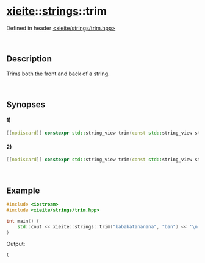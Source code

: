 # [xieite](../xieite.md)\:\:[strings](../strings.md)\:\:trim
Defined in header [<xieite/strings/trim.hpp>](../../include/xieite/strings/trim.hpp)

&nbsp;

## Description
Trims both the front and back of a string.

&nbsp;

## Synopses
#### 1)
```cpp
[[nodiscard]] constexpr std::string_view trim(const std::string_view string, const char character) noexcept;
```
#### 2)
```cpp
[[nodiscard]] constexpr std::string_view trim(const std::string_view string, const std::string_view characters) noexcept;
```

&nbsp;

## Example
```cpp
#include <iostream>
#include <xieite/strings/trim.hpp>

int main() {
    std::cout << xieite::strings::trim("bababatananana", "ban") << '\n';
}
```
Output:
```
t
```
